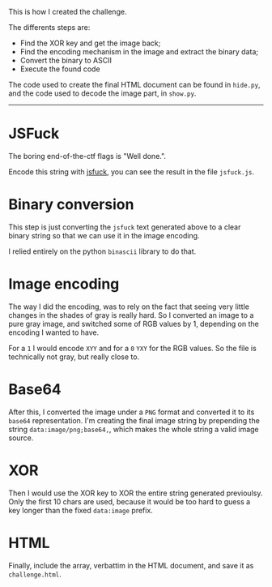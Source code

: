 This is how I created the challenge.

The differents steps are:

- Find the XOR key and get the image back;
- Find the encoding mechanism in the image and extract the binary data;
- Convert the binary to ASCII
- Execute the found code

The code used to create the final HTML document can be found in `hide.py`, and the code used to decode the image part, in `show.py`.

---

# JSFuck

The boring end-of-the-ctf flags is "Well done.".

Encode this string with [jsfuck](http://www.jsfuck.com/), you can see the result in the file `jsfuck.js`.

# Binary conversion

This step is just converting the `jsfuck` text generated above to a clear binary string so that we can use it in the image encoding.

I relied entirely on the python `binascii` library to do that.

# Image encoding

The way I did the encoding, was to rely on the fact that seeing very little changes in the shades of gray is really hard. So I converted an image to a pure gray image, and switched some of RGB values by 1, depending on the encoding I wanted to have.

For a `1` I would encode `XYY` and for a `0` `YXY` for the RGB values. So the file is technically not gray, but really close to.

# Base64

After this, I converted the image under a `PNG` format and converted it to its `base64` representation. I'm creating the final image string by prepending the string `data:image/png;base64,`, which makes the whole string a valid image source.

# XOR

Then I would use the XOR key to XOR the entire string generated previoulsy. Only the first 10 chars are used, because it would be too hard to guess a key longer than the fixed `data:image` prefix.

# HTML

Finally, include the array, verbattim in the HTML document, and save it as `challenge.html`.
